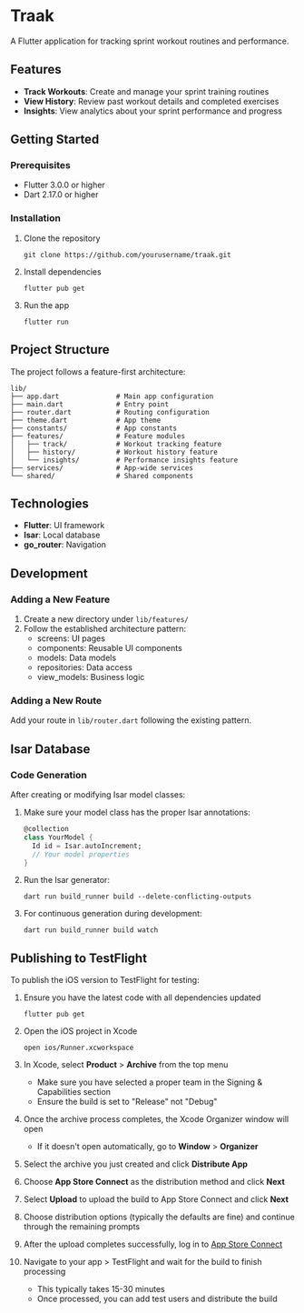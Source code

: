 # Traak

A Flutter application for tracking sprint workout routines and performance.

## Features

- **Track Workouts**: Create and manage your sprint training routines
- **View History**: Review past workout details and completed exercises
- **Insights**: View analytics about your sprint performance and progress

## Getting Started

### Prerequisites

- Flutter 3.0.0 or higher
- Dart 2.17.0 or higher

### Installation

1. Clone the repository

   ```
   git clone https://github.com/yourusername/traak.git
   ```

2. Install dependencies

   ```
   flutter pub get
   ```

3. Run the app
   ```
   flutter run
   ```

## Project Structure

The project follows a feature-first architecture:

```
lib/
├── app.dart              # Main app configuration
├── main.dart             # Entry point
├── router.dart           # Routing configuration
├── theme.dart            # App theme
├── constants/            # App constants
├── features/             # Feature modules
│   ├── track/            # Workout tracking feature
│   ├── history/          # Workout history feature
│   └── insights/         # Performance insights feature
├── services/             # App-wide services
└── shared/               # Shared components
```

## Technologies

- **Flutter**: UI framework
- **Isar**: Local database
- **go_router**: Navigation

## Development

### Adding a New Feature

1. Create a new directory under `lib/features/`
2. Follow the established architecture pattern:
   - screens: UI pages
   - components: Reusable UI components
   - models: Data models
   - repositories: Data access
   - view_models: Business logic

### Adding a New Route

Add your route in `lib/router.dart` following the existing pattern.

## Isar Database

### Code Generation

After creating or modifying Isar model classes:

1. Make sure your model class has the proper Isar annotations:

   ```dart
   @collection
   class YourModel {
     Id id = Isar.autoIncrement;
     // Your model properties
   }
   ```

2. Run the Isar generator:

   ```
   dart run build_runner build --delete-conflicting-outputs
   ```

3. For continuous generation during development:
   ```
   dart run build_runner build watch
   ```

## Publishing to TestFlight

To publish the iOS version to TestFlight for testing:

1. Ensure you have the latest code with all dependencies updated
   ```
   flutter pub get
   ```

2. Open the iOS project in Xcode
   ```
   open ios/Runner.xcworkspace
   ```

3. In Xcode, select **Product** > **Archive** from the top menu
   - Make sure you have selected a proper team in the Signing & Capabilities section
   - Ensure the build is set to "Release" not "Debug"

4. Once the archive process completes, the Xcode Organizer window will open
   - If it doesn't open automatically, go to **Window** > **Organizer**

5. Select the archive you just created and click **Distribute App**

6. Choose **App Store Connect** as the distribution method and click **Next**

7. Select **Upload** to upload the build to App Store Connect and click **Next**

8. Choose distribution options (typically the defaults are fine) and continue through the remaining prompts

9. After the upload completes successfully, log in to [App Store Connect](https://appstoreconnect.apple.com/)

10. Navigate to your app > TestFlight and wait for the build to finish processing
    - This typically takes 15-30 minutes
    - Once processed, you can add test users and distribute the build
